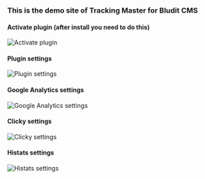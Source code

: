### This is the demo site of Tracking Master for Bludit CMS

#### Activate plugin (after install you need to do this)

![](https://github.com/tompidev/tracking-master-plugin/blob/master/images/activate-plugin.png "Activate plugin")

#### Plugin settings

![](https://github.com/tompidev/tracking-master-plugin/blob/master/images/screenshot.png "Plugin settings")

#### Google Analytics settings

![](https://github.com/tompidev/tracking-master-plugin/blob/master/images/img01.png "Google Analytics settings")

#### Clicky settings

![](https://github.com/tompidev/tracking-master-plugin/blob/master/images/img02.png "Clicky settings")

#### Histats settings

![](https://github.com/tompidev/tracking-master-plugin/blob/master/images/img03.png "Histats settings")

